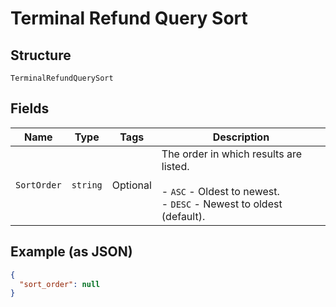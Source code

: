 
# Terminal Refund Query Sort

## Structure

`TerminalRefundQuerySort`

## Fields

| Name | Type | Tags | Description |
|  --- | --- | --- | --- |
| `SortOrder` | `string` | Optional | The order in which results are listed.<br><br>- `ASC` - Oldest to newest.<br>- `DESC` - Newest to oldest (default). |

## Example (as JSON)

```json
{
  "sort_order": null
}
```

